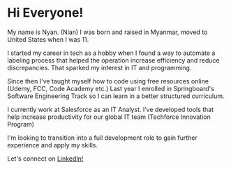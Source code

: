 # Hi Everyone! 

My name is Nyan. (Nian) I was born and raised in Myanmar, moved to United States when I was 11. 

I started my career in tech as a hobby when I found a way to automate a labeling process that helped the operation increase efficiency and reduce discrepancies. That sparked my interest in IT and programming.

Since then I've taught myself how to code using free resources online (Udemy, FCC, Code Academy etc.) Last year I enrolled in Springboard's Software Engineering Track so I can learn in a better structured curriculum.  

I currently work at Salesforce as an IT Analyst. I’ve developed tools that help increase productivity for our global IT team (Techforce Innovation Program)

I'm looking to transition into a full development role to gain further experience and apply my skills. 

Let's connect on [LinkedIn!](https://duckduckgo.com)

